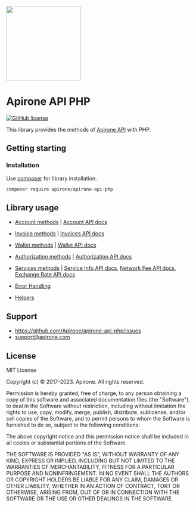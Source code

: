 <img src="https://apirone.com/docs/logo.svg" width="200">

# Apirone API PHP

[![GitHub license](https://img.shields.io/badge/license-MIT-green.svg?style=flat-square)](https://raw.githubusercontent.com/Apirone/apirone-api-php/main/LICENSE)

This library provides the methods of [Apirone API](https://apirone.com/docs) with PHP. 

## Getting starting

### Installation

Use [composer](https://getcomposer.org/) for library installation.

```bash
composer require apirone/apirone-api-php
```

## Library usage

- [Account methods](./docs/Account.md) | [Account API docs](https://apirone.com/docs/account)

- [Invoice methods](./docs/Invoices.md) | [Invoices API docs](https://apirone.com/docs/invoices)

- [Wallet methods](./docs/Wallet.md) | [Wallet API docs](https://apirone.com/docs/wallet)

- [Authorization methods](./docs/Authorization.md) | [Authorization API docs](https://apirone.com/docs/authorization)

- [Services methods](./docs/Services.md) |
 [Service Info API docs](https://apirone.com/docs/service),
 [Network Fee API docs](https://apirone.com/docs/fee),
 [Exchange Rate API docs](https://apirone.com/docs/rate)

- [Error Handling](./docs/ErrorHandling.md)

- [Helpers](./docs/Helpers.md)

## Support

* https://github.com/Apirone/apirone-api-php/issues  
* support@apirone.com

## License

MIT License

Copyright (c) © 2017-2023. Apirone. All rights reserved.

Permission is hereby granted, free of charge, to any person obtaining a copy
of this software and associated documentation files (the "Software"), to deal
in the Software without restriction, including without limitation the rights
to use, copy, modify, merge, publish, distribute, sublicense, and/or sell
copies of the Software, and to permit persons to whom the Software is
furnished to do so, subject to the following conditions:

The above copyright notice and this permission notice shall be included in all
copies or substantial portions of the Software.

THE SOFTWARE IS PROVIDED "AS IS", WITHOUT WARRANTY OF ANY KIND, EXPRESS OR
IMPLIED, INCLUDING BUT NOT LIMITED TO THE WARRANTIES OF MERCHANTABILITY,
FITNESS FOR A PARTICULAR PURPOSE AND NONINFRINGEMENT. IN NO EVENT SHALL THE
AUTHORS OR COPYRIGHT HOLDERS BE LIABLE FOR ANY CLAIM, DAMAGES OR OTHER
LIABILITY, WHETHER IN AN ACTION OF CONTRACT, TORT OR OTHERWISE, ARISING FROM,
OUT OF OR IN CONNECTION WITH THE SOFTWARE OR THE USE OR OTHER DEALINGS IN THE
SOFTWARE.